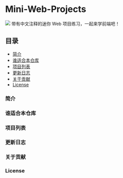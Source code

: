 # Mini-Web-Projects
![](https://img.shields.io/badge/Projects-1-blue?style=for-the-badge)
带有中文注释的迷你 Web 项目练习，一起来学前端吧！

## 目录
- [简介](#简介)
- [谁适合本仓库](#谁适合本仓库)
- [项目列表](#项目列表)
- [更新日志](#更新日志)
- [关于贡献](#关于贡献)
- [License](#License)
### 简介

### 谁适合本仓库

### 项目列表

### 更新日志

### 关于贡献

### License
